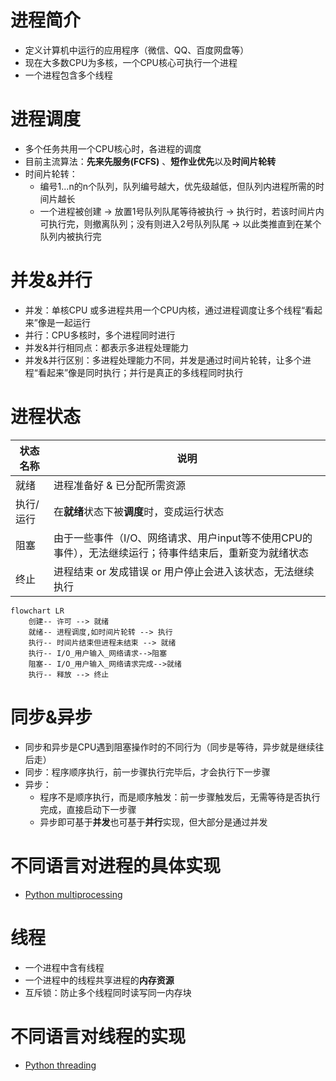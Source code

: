 # 进程简介
* 定义计算机中运行的应用程序（微信、QQ、百度网盘等）
* 现在大多数CPU为多核，一个CPU核心可执行一个进程
* 一个进程包含多个线程

# 进程调度
* 多个任务共用一个CPU核心时，各进程的调度
* 目前主流算法：**先来先服务(FCFS)** 、**短作业优先**以及**时间片轮转**
* 时间片轮转：
  * 编号1...n的n个队列，队列编号越大，优先级越低，但队列内进程所需的时间片越长
  * 一个进程被创建 -> 放置1号队列队尾等待被执行 -> 执行时，若该时间片内可执行完，则撤离队列；没有则进入2号队列队尾 -> 以此类推直到在某个队列内被执行完

# 并发&并行
* 并发：单核CPU 或多进程共用一个CPU内核，通过进程调度让多个线程“看起来”像是一起运行
* 并行：CPU多核时，多个进程同时进行
* 并发&并行相同点：都表示多进程处理能力
* 并发&并行区别：多进程处理能力不同，并发是通过时间片轮转，让多个进程“看起来”像是同时执行；并行是真正的多线程同时执行

# 进程状态

|状态名称|说明|
|--|--|
|就绪|进程准备好 & 已分配所需资源|
|执行/运行|在**就绪**状态下被**调度**时，变成运行状态|
|阻塞|由于一些事件（I/O、网络请求、用户input等不使用CPU的事件），无法继续运行；待事件结束后，重新变为就绪状态|
|终止|进程结束 or 发成错误 or 用户停止会进入该状态，无法继续执行|


```mermaid
flowchart LR
    创建-- 许可 --> 就绪
    就绪-- 进程调度,如时间片轮转 --> 执行
    执行-- 时间片结束但进程未结束 --> 就绪
    执行-- I/O_用户输入_网络请求-->阻塞
    阻塞-- I/O_用户输入_网络请求完成-->就绪
    执行-- 释放 --> 终止
```

# 同步&异步
* 同步和异步是CPU遇到阻塞操作时的不同行为（同步是等待，异步就是继续往后走）
* 同步：程序顺序执行，前一步骤执行完毕后，才会执行下一步骤
* 异步：
  * 程序不是顺序执行，而是顺序触发：前一步骤触发后，无需等待是否执行完成，直接启动下一步骤
  * 异步即可基于**并发**也可基于**并行**实现，但大部分是通过并发

# 不同语言对进程的具体实现
* [Python multiprocessing](../../%E6%8A%80%E6%9C%AF%E7%AC%94%E8%AE%B0/Python/Python%E8%AF%AD%E6%B3%95/Python_multiprocessing.md)

# 线程
* 一个进程中含有线程
* 一个进程中的线程共享进程的**内存资源**
* 互斥锁：防止多个线程同时读写同一内存块

# 不同语言对线程的实现
* [Python threading](../../%E6%8A%80%E6%9C%AF%E7%AC%94%E8%AE%B0/Python/Python%E8%AF%AD%E6%B3%95/Python_threading.md)

